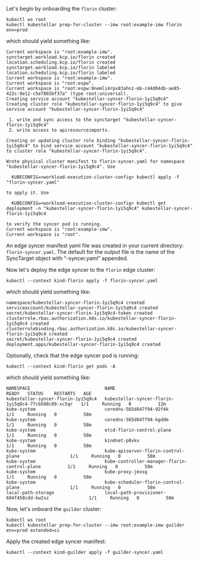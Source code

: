 <!--quickstart-2-apache-example-deployment-c-onboarding-clusters-start-->
Let's begin by onboarding the `florin` cluster:

```shell
kubectl ws root
kubectl kubestellar prep-for-cluster --imw root:example-imw florin env=prod
```

which should yield something like:

``` { .sh .no-copy }
Current workspace is "root:example-imw".
synctarget.workload.kcp.io/florin created
location.scheduling.kcp.io/florin created
synctarget.workload.kcp.io/florin labeled
location.scheduling.kcp.io/florin labeled
Current workspace is "root:example-imw".
Current workspace is "root:espw".
Current workspace is "root:espw:9nemli4rpx83ahnz-mb-c44d04db-ae85-422c-9e12-c5e7865bf37a" (type root:universal).
Creating service account "kubestellar-syncer-florin-1yi5q9c4"
Creating cluster role "kubestellar-syncer-florin-1yi5q9c4" to give service account "kubestellar-syncer-florin-1yi5q9c4"

 1. write and sync access to the synctarget "kubestellar-syncer-florin-1yi5q9c4"
 2. write access to apiresourceimports.

Creating or updating cluster role binding "kubestellar-syncer-florin-1yi5q9c4" to bind service account "kubestellar-syncer-florin-1yi5q9c4" to cluster role "kubestellar-syncer-florin-1yi5q9c4".

Wrote physical cluster manifest to florin-syncer.yaml for namespace "kubestellar-syncer-florin-1yi5q9c4". Use

  KUBECONFIG=<workload-execution-cluster-config> kubectl apply -f "florin-syncer.yaml"

to apply it. Use

  KUBECONFIG=<workload-execution-cluster-config> kubectl get deployment -n "kubestellar-syncer-florin-1yi5q9c4" kubestellar-syncer-florin-1yi5q9c4

to verify the syncer pod is running.
Current workspace is "root:example-imw".
Current workspace is "root".
```

An edge syncer manifest yaml file was created in your current directory: `florin-syncer.yaml`. The default for the output file is the name of the SyncTarget object with “-syncer.yaml” appended.

Now let's deploy the edge syncer to the `florin` edge cluster:

  
```shell
kubectl --context kind-florin apply -f florin-syncer.yaml
```

which should yield something like:

``` { .sh .no-copy }
namespace/kubestellar-syncer-florin-1yi5q9c4 created
serviceaccount/kubestellar-syncer-florin-1yi5q9c4 created
secret/kubestellar-syncer-florin-1yi5q9c4-token created
clusterrole.rbac.authorization.k8s.io/kubestellar-syncer-florin-1yi5q9c4 created
clusterrolebinding.rbac.authorization.k8s.io/kubestellar-syncer-florin-1yi5q9c4 created
secret/kubestellar-syncer-florin-1yi5q9c4 created
deployment.apps/kubestellar-syncer-florin-1yi5q9c4 created
```

Optionally, check that the edge syncer pod is running:

```shell
kubectl --context kind-florin get pods -A
```

which should yield something like:

``` { .sh .no-copy }
NAMESPACE                            NAME                                                  READY   STATUS    RESTARTS   AGE
kubestellar-syncer-florin-1yi5q9c4   kubestellar-syncer-florin-1yi5q9c4-77cb588c89-xc5qr   1/1     Running   0          12m
kube-system                          coredns-565d847f94-92f4k                              1/1     Running   0          58m
kube-system                          coredns-565d847f94-kgddm                              1/1     Running   0          58m
kube-system                          etcd-florin-control-plane                             1/1     Running   0          58m
kube-system                          kindnet-p8vkv                                         1/1     Running   0          58m
kube-system                          kube-apiserver-florin-control-plane                   1/1     Running   0          58m
kube-system                          kube-controller-manager-florin-control-plane          1/1     Running   0          58m
kube-system                          kube-proxy-jmxsg                                      1/1     Running   0          58m
kube-system                          kube-scheduler-florin-control-plane                   1/1     Running   0          58m
local-path-storage                   local-path-provisioner-684f458cdd-kw2xz               1/1     Running   0          58m

``` 

Now, let's onboard the `guilder` cluster:

```shell
kubectl ws root
kubectl kubestellar prep-for-cluster --imw root:example-imw guilder env=prod extended=si
```

Apply the created edge syncer manifest:

```shell
kubectl --context kind-guilder apply -f guilder-syncer.yaml
```
<!--quickstart-2-apache-example-deployment-c-onboarding-clusters-end-->
